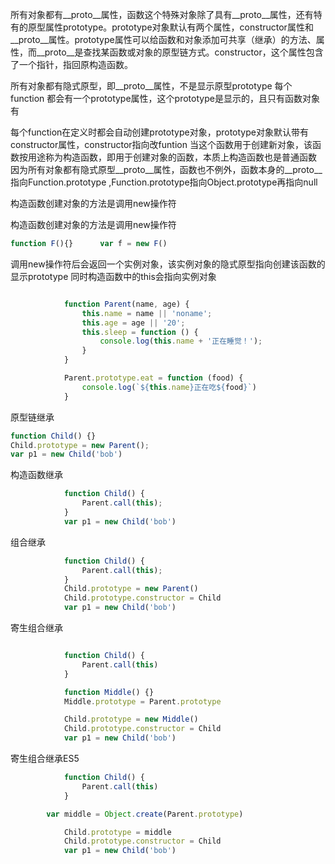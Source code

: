 
所有对象都有__proto__属性，函数这个特殊对象除了具有__proto__属性，还有特有的原型属性prototype。prototype对象默认有两个属性，constructor属性和__proto__属性。prototype属性可以给函数和对象添加可共享（继承）的方法、属性，而__proto__是查找某函数或对象的原型链方式。constructor，这个属性包含了一个指针，指回原构造函数。

所有对象都有隐式原型，即__proto__属性，不是显示原型prototype
每个function 都会有一个prototype属性，这个prototype是显示的，且只有函数对象有

每个function在定义时都会自动创建prototype对象，prototype对象默认带有constructor属性，constructor指向改funtion
当这个函数用于创建新对象，该函数按用途称为构造函数，即用于创建对象的函数，本质上构造函数也是普通函数
因为所有对象都有隐式原型__proto__属性，函数也不例外，函数本身的__proto__指向Function.prototype ,Function.prototype指向Object.prototype再指向null

构造函数创建对象的方法是调用new操作符

构造函数创建对象的方法是调用new操作符
```js
function F(){}      var f = new F()
```
调用new操作符后会返回一个实例对象，该实例对象的隐式原型指向创建该函数的显示prototype
同时构造函数中的this会指向实例对象
```js

            function Parent(name, age) {
                this.name = name || 'noname';
                this.age = age || '20';
                this.sleep = function () {
                    console.log(this.name + '正在睡觉！');
                }
            }

            Parent.prototype.eat = function (food) {
                console.log(`${this.name}正在吃${food}`)
            }
```
原型链继承
```js
function Child() {}
Child.prototype = new Parent();
var p1 = new Child('bob')
```
构造函数继承
```js
            function Child() {
                Parent.call(this);
            }
            var p1 = new Child('bob')
```

组合继承
```js
            function Child() {
                Parent.call(this);
            }
            Child.prototype = new Parent()
            Child.prototype.constructor = Child
            var p1 = new Child('bob')
```

寄生组合继承
```js

            function Child() {
                Parent.call(this)
            }

            function Middle() {}
            Middle.prototype = Parent.prototype

            Child.prototype = new Middle()
            Child.prototype.constructor = Child
            var p1 = new Child('bob')
```


寄生组合继承ES5
```js
            function Child() {
                Parent.call(this)
            }

 	    var middle = Object.create(Parent.prototype)

            Child.prototype = middle 
            Child.prototype.constructor = Child
            var p1 = new Child('bob')
```